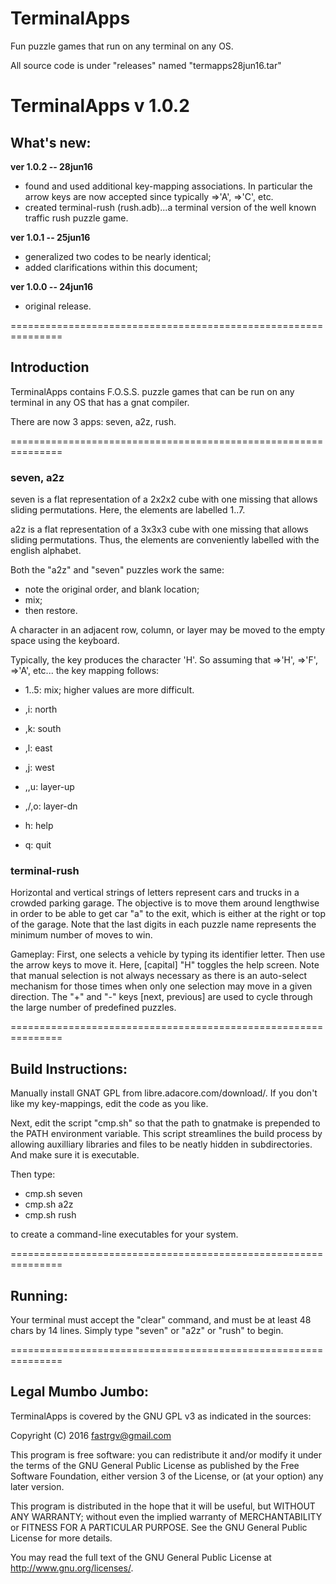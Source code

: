 # TerminalApps
Fun puzzle games that run on any terminal on any OS.

All source code is under "releases" named "termapps28jun16.tar"



# TerminalApps v 1.0.2

## What's new:

**ver 1.0.2 -- 28jun16**

* found and used additional key-mapping associations.  In particular the arrow keys are now accepted since typically <up>=>'A', <rt>=>'C', etc.
* created terminal-rush (rush.adb)...a terminal version of the well known traffic rush puzzle game.

**ver 1.0.1 -- 25jun16**

* generalized two codes to be nearly identical;
* added clarifications within this document;


**ver 1.0.0 -- 24jun16**

* original release.


===============================================================
## Introduction
TerminalApps contains F.O.S.S. puzzle games that can be run on any terminal in any OS that has a gnat compiler.  

There are now 3 apps:  seven, a2z, rush.

===============================================================
### seven, a2z

seven is a flat representation of a 2x2x2 cube with one missing that allows sliding permutations.  Here, the elements are labelled 1..7.

a2z is a flat representation of a 3x3x3 cube with one missing that allows sliding permutations.  Thus, the elements are conveniently labelled with the english alphabet.

Both the "a2z" and "seven" puzzles work the same:

* note the original order, and blank location;
* mix;
* then restore.

A character in an adjacent row, column, or layer may be moved to the empty space using the keyboard.

Typically, the <home> key produces the character 'H'.  So assuming that <home>=>'H', <end>=>'F', <up>=>'A', etc...
the key mapping follows:

* 1..5: mix;  higher values are more difficult.

* <up>,i: north
* <dn>,k: south
* <rt>,l: east
* <lt>,j: west
* <home>,\,u: layer-up
* <end>,/,o: layer-dn

* h: help
* q: quit




### terminal-rush
Horizontal and vertical strings of letters represent cars and trucks in a crowded parking garage.  The objective is to move them around lengthwise in order to be able to get car "a" to the exit, which is either at the right or top of the garage.  Note that the last digits in each puzzle name represents the minimum number of moves to win.

Gameplay:  First, one selects a vehicle by typing its identifier letter.  Then use the arrow keys to move it.  Here, [capital] "H" toggles the help screen.  Note that manual selection is not always necessary as there is an auto-select mechanism for those times when only one selection may move in a given direction.  The "+" and "-" keys [next, previous] are used to cycle through the large number of predefined puzzles.

===============================================================
## Build Instructions:
Manually install GNAT GPL from libre.adacore.com/download/.  If you don't like my key-mappings, edit the code as you like.

Next, edit the script "cmp.sh" so that the path to gnatmake is prepended to the PATH environment variable.  This script streamlines the build process by allowing auxilliary libraries and files to be neatly hidden in subdirectories.  And make sure it is executable.

Then type:

* cmp.sh seven
* cmp.sh a2z
* cmp.sh rush

to create a command-line executables for your system.

===============================================================
## Running:
Your terminal must accept the "clear" command, and must be at least 48 chars by 14 lines.  Simply type "seven" or "a2z" or "rush" to begin.


===============================================================
## Legal Mumbo Jumbo:

TerminalApps is covered by the GNU GPL v3 as indicated in the sources:

 Copyright (C) 2016  <fastrgv@gmail.com>

 This program is free software: you can redistribute it and/or modify
 it under the terms of the GNU General Public License as published by
 the Free Software Foundation, either version 3 of the License, or
 (at your option) any later version.

 This program is distributed in the hope that it will be useful,
 but WITHOUT ANY WARRANTY; without even the implied warranty of
 MERCHANTABILITY or FITNESS FOR A PARTICULAR PURPOSE.  See the
 GNU General Public License for more details.

 You may read the full text of the GNU General Public License
 at <http://www.gnu.org/licenses/>.
